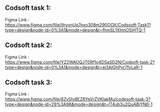 ## Codsoft task 1:

Figma Link : https://www.figma.com/file/lihyynUo7nxo308m290OOX/Codssoft-Task1?type=design&node-id=0%3A1&mode=design&t=fhmSL1XlnnOSiHTQ-1


## Codsoft task 2:

Figma Link : https://www.figma.com/file/YZ2WAOQJT0Rf1o4DSaSD2N/Codsoft-task-2?type=design&node-id=0%3A1&mode=design&t=ej3AlGhPvr7fyLaR-1

## Codsoft task 3:

Figma Link : https://www.figma.com/file/8Zv0lv8EZ8YeVrZVKlakMu/codesoft-task-3?type=design&node-id=29%3A96&mode=design&t=lT4ub3u2QuABjYN6-1


